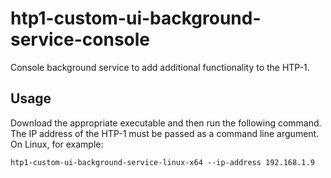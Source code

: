 # htp1-custom-ui-background-service-console

Console background service to add additional functionality to the HTP-1. 

## Usage
Download the appropriate executable and then run the following command. The IP address of the HTP-1 must be passed as a command line argument. On Linux, for example:
```
htp1-custom-ui-background-service-linux-x64 --ip-address 192.168.1.9
```